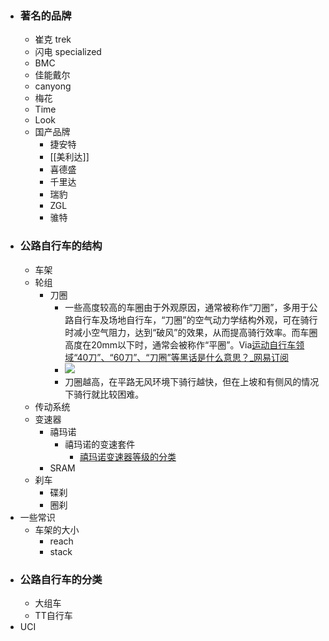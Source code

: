 - ### 著名的品牌
    - 崔克 trek
    - 闪电 specialized
    - BMC
    - 佳能戴尔
    - canyong
    - 梅花
    - Time
    - Look
    - 国产品牌
        - 捷安特
        - [[美利达]]
        - 喜德盛
        - 千里达
        - 瑞豹
        - ZGL
        - 骓特
- ### 公路自行车的结构
    - 车架
    - 轮组
        - 刀圈
            - 一些高度较高的车圈由于外观原因，通常被称作“刀圈”，多用于公路自行车及场地自行车，“刀圈”的空气动力学结构外观，可在骑行时减小空气阻力，达到“破风”的效果，从而提高骑行效率。而车圈高度在20mm以下时，通常会被称作“平圈”。Via[运动自行车领域“40刀”、“60刀”、“刀圈”等黑话是什么意思？_网易订阅](https://www.163.com/dy/article/D78F4V2H0523LBS9.html)
            - ![](https://firebasestorage.googleapis.com/v0/b/firescript-577a2.appspot.com/o/imgs%2Fapp%2Fxinyiheng%2FqVjn7EEld4.png?alt=media&token=5980c299-f0b1-49c6-b214-18f048282aab)
            - 刀圈越高，在平路无风环境下骑行越快，但在上坡和有侧风的情况下骑行就比较困难。
    - 传动系统
    - 变速器
        - 禧玛诺
            - 禧玛诺的变速套件
                - [禧玛诺变速器等级的分类](http://xstarcd.github.io/wiki/Bike/shimano_level.html)
        - SRAM
    - 刹车
        - 碟刹
        - 圈刹
- 一些常识
    - 车架的大小
        - reach
        - stack
- ### 公路自行车的分类 
    - 大组车
    - TT自行车
- UCI
